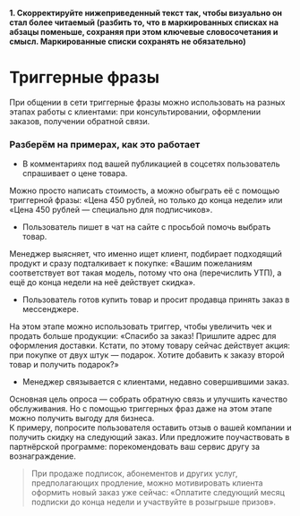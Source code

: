 **1. Скорректируйте нижеприведенный текст так, чтобы визуально он стал более читаемый (разбить то, что в маркированных списках на абзацы поменьше, сохраняя при этом ключевые словосочетания и смысл. Маркированные списки сохранять не обязательно)**

# Триггерные фразы

При общении в сети триггерные фразы можно использовать на разных этапах работы с клиентами: при консультировании, оформлении заказов, получении обратной связи.

### Разберём на примерах, как это работает

* В комментариях под вашей публикацией в соцсетях пользователь спрашивает о цене товара.

Можно просто написать стоимость, а можно обыграть её с помощью триггерной фразы: «Цена 450 рублей, но только до конца недели» или «Цена 450 рублей — специально для подписчиков».

* Пользователь пишет в чат на сайте с просьбой помочь выбрать товар.

Менеджер выясняет, что именно ищет клиент, подбирает подходящий продукт и сразу подталкивает к покупке: «Вашим пожеланиям соответствует вот такая модель, потому что она (перечислить УТП), а ещё до конца недели на неё действует скидка».

* Пользователь готов купить товар и просит продавца принять заказ в мессенджере.

На этом этапе можно использовать триггер, чтобы увеличить чек и продать больше продукции: «Спасибо за заказ! Пришлите адрес для оформления доставки. Кстати, по этому товару сейчас действует акция: при покупке от двух штук — подарок. Хотите добавить к заказу второй товар и получить подарок?»

* Менеджер связывается с клиентами, недавно совершившими заказ.

Основная цель опроса — собрать обратную связь и улучшить качество обслуживания. Но с помощью триггерных фраз даже на этом этапе можно получить выгоду для бизнеса.  
К примеру, попросите пользователя оставить отзыв о вашей компании и получить скидку на следующий заказ. Или предложите поучаствовать в партнёрской программе: порекомендовать ваш сервис другу за вознаграждение. 

> При продаже подписок, абонементов и других услуг, предполагающих продление, можно мотивировать клиента оформить новый заказ уже сейчас: «Оплатите следующий месяц подписки до конца недели и участвуйте в розыгрыше призов».

